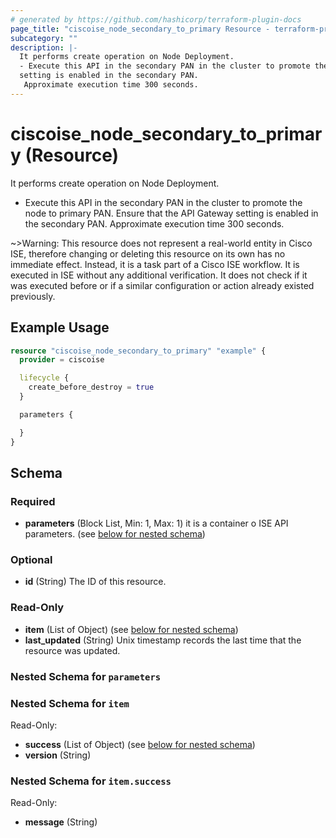 ```yaml
---
# generated by https://github.com/hashicorp/terraform-plugin-docs
page_title: "ciscoise_node_secondary_to_primary Resource - terraform-provider-ciscoise"
subcategory: ""
description: |-
  It performs create operation on Node Deployment.
  - Execute this API in the secondary PAN in the cluster to promote the node to primary PAN.  Ensure that the API Gateway
  setting is enabled in the secondary PAN.
   Approximate execution time 300 seconds.
---
```


# ciscoise_node_secondary_to_primary (Resource)

It performs create operation on Node Deployment.
- Execute this API in the secondary PAN in the cluster to promote the node to primary PAN.  Ensure that the API Gateway
setting is enabled in the secondary PAN.
 Approximate execution time 300 seconds.

~>Warning: This resource does not represent a real-world entity in Cisco ISE, therefore changing or deleting this resource on its own has no immediate effect. Instead, it is a task part of a Cisco ISE workflow. It is executed in ISE without any additional verification. It does not check if it was executed before or if a similar configuration or action already existed previously.

## Example Usage

```terraform
resource "ciscoise_node_secondary_to_primary" "example" {
  provider = ciscoise

  lifecycle {
    create_before_destroy = true
  }

  parameters {

  }
}
```

<!-- schema generated by tfplugindocs -->
## Schema

### Required

- **parameters** (Block List, Min: 1, Max: 1) it is a container o ISE API parameters. (see [below for nested schema](#nestedblock--parameters))

### Optional

- **id** (String) The ID of this resource.

### Read-Only

- **item** (List of Object) (see [below for nested schema](#nestedatt--item))
- **last_updated** (String) Unix timestamp records the last time that the resource was updated.

<a id="nestedblock--parameters"></a>
### Nested Schema for `parameters`


<a id="nestedatt--item"></a>
### Nested Schema for `item`

Read-Only:

- **success** (List of Object) (see [below for nested schema](#nestedobjatt--item--success))
- **version** (String)

<a id="nestedobjatt--item--success"></a>
### Nested Schema for `item.success`

Read-Only:

- **message** (String)


